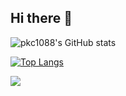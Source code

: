 ## Hi there 👋


![pkc1088's GitHub stats](https://github-readme-stats.vercel.app/api?username=pkc1088&show_icons=true&theme=radical)

[![Top Langs](https://github-readme-stats.vercel.app/api/top-langs/?username=pkc1088)](https://github.com/anuraghazra/github-readme-stats)

<a href="https://hits.seeyoufarm.com"><img src="https://hits.seeyoufarm.com/api/count/incr/badge.svg?url=https%3A%2F%2Fgithub.com%2Fpkc1088&count_bg=%2379C83D&title_bg=%234779B2&icon=&icon_color=%23E7E7E7&title=hits&edge_flat=false"/></a>

